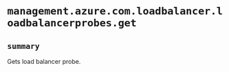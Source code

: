 # `management.azure.com.loadbalancer.loadbalancerprobes.get`

## `summary`
Gets load balancer probe.


